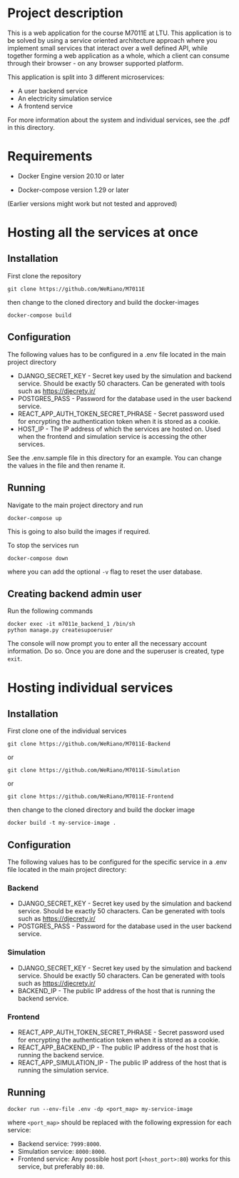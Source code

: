 # Project description
This is a web application for the course M7011E at LTU. 
This application is to be solved by using a service oriented architecture approach where you
implement small services that interact over a well defined API, while together forming a web
application as a whole, which a client can consume through their browser - on any browser 
supported platform.

This application is split into 3 different microservices:

- A user backend service
- An electricity simulation service
- A frontend service

For more information about the system and individual services, see the .pdf in this directory.

# Requirements

- Docker Engine version 20.10 or later

- Docker-compose version 1.29 or later

(Earlier versions might work but not tested and approved)

# Hosting all the services at once

## Installation

First clone the repository

```
git clone https://github.com/WeRiano/M7011E
```

then change to the cloned directory and build the docker-images

```
docker-compose build
```

## Configuration

The following values has to be configured in a .env file located in the main project 
directory

- DJANGO_SECRET_KEY - Secret key used by the simulation and backend service. Should be 
exactly 50 characters. Can be generated with tools such as https://djecrety.ir/
- POSTGRES_PASS - Password for the database used in the user backend service.
- REACT_APP_AUTH_TOKEN_SECRET_PHRASE - Secret password used for encrypting the 
authentication token when it is stored as a cookie.
- HOST_IP - The IP address of which the services are hosted on. Used when the frontend 
and simulation service is accessing the other services.

See the .env.sample file in this directory for an example. You can change the values
in the file and then rename it.


## Running

Navigate to the main project directory and run

```
docker-compose up
```

This is going to also build the images if required.

To stop the services run

```
docker-compose down
```

where you can add the optional `-v` flag to reset the user database.

## Creating backend admin user

Run the following commands

```
docker exec -it m7011e_backend_1 /bin/sh
python manage.py createsupoeruser
```

The console will now prompt you to enter all the necessary account information. Do so. Once you are done
and the superuser is created, type ``exit``.


# Hosting individual services

## Installation

First clone one of the individual services

```
git clone https://github.com/WeRiano/M7011E-Backend 
```

or

```
git clone https://github.com/WeRiano/M7011E-Simulation 
```

or 

```
git clone https://github.com/WeRiano/M7011E-Frontend 
```

then change to the cloned directory and build the docker image

```
docker build -t my-service-image .
```

## Configuration

The following values has to be configured for the specific service in a .env file located
in the main project directory:

### Backend

- DJANGO_SECRET_KEY - Secret key used by the simulation and backend service. Should be 
exactly 50 characters. Can be generated with tools such as https://djecrety.ir/
- POSTGRES_PASS - Password for the database used in the user backend service.

### Simulation

- DJANGO_SECRET_KEY - Secret key used by the simulation and backend service. Should be 
exactly 50 characters. Can be generated with tools such as https://djecrety.ir/
- BACKEND_IP - The public IP address of the host that is running the backend service.

### Frontend

- REACT_APP_AUTH_TOKEN_SECRET_PHRASE - Secret password used for encrypting the 
authentication token when it is stored as a cookie.
- REACT_APP_BACKEND_IP - The public IP address of the host that is running the backend service.
- REACT_APP_SIMULATION_IP - The public IP address of the host that is running the simulation service.

## Running

```
docker run --env-file .env -dp <port_map> my-service-image
```

where `<port_map>` should be replaced with the following expression for each service:

- Backend service: `7999:8000`.
- Simulation service: `8000:8000`.
- Frontend service: Any possible host port (`<host_port>:80`) works for this service, 
but preferably `80:80`.